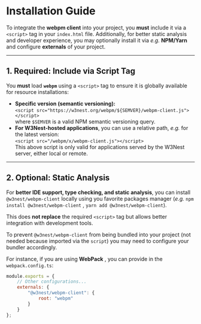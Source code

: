 # Installation Guide

To integrate the **webpm client** into your project, you **must** include it via a `<script>` tag in
your `index.html` file. 
Additionally, for better static analysis and developer experience, you may optionally install it 
via *e.g.* **NPM/Yarn** and configure **externals** of your project.

---

## **1. Required: Include via Script Tag**

You **must** load **`webpm`** using a `<script>` tag to ensure it is globally available for resource installations:

- **Specific version (semantic versioning):**  
  `<script src="https://w3nest.org/webpm/${SEMVER}/webpm-client.js"></script>`  
  where `$SEMVER` is a valid NPM semantic versioning query.
- **For W3Nest-hosted applications**, you can use a relative path, *e.g.* for the latest version:  
  `<script src="/webpm/x/webpm-client.js"></script>`  
  <note level="warning">
  This above script is only valid for applications served by the W3Nest server, either local or remote.
  </note>

---

## **2. Optional: Static Analysis**

For **better IDE support, type checking, and static analysis**, you can install `@w3nest/webpm-client` locally
using you favorite packages manager (*e.g.* `npm install @w3nest/webpm-client` , `yarn add @w3nest/webpm-client`).

This does **not replace** the required `<script>` tag but allows better integration with development tools.

To prevent `@w3nest/webpm-client` from being bundled into your project (not needed because imported via the `script`)
you may need to configure your bundler accordingly.

For instance, if you are using **WebPack** , you can provide in the `webpack.config.ts`:

```js
module.exports = {
    // Other configurations...
    externals: {
        "@w3nest/webpm-client": {
            root: "webpm"
        }
    }
};
```
